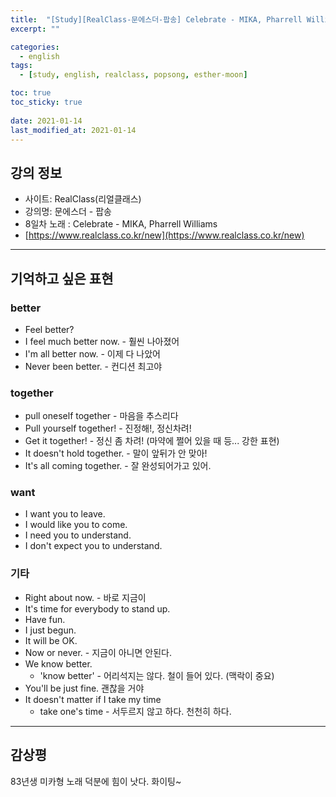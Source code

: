 ```yaml
---
title:  "[Study][RealClass-문에스더-팝송] Celebrate - MIKA, Pharrell Williams"
excerpt: ""

categories:
  - english
tags:
  - [study, english, realclass, popsong, esther-moon]

toc: true
toc_sticky: true
 
date: 2021-01-14
last_modified_at: 2021-01-14
---
```


## 강의 정보

- 사이트: RealClass(리얼클래스)
- 강의명: 문에스더 - 팝송
- 8일차 노래 : Celebrate - MIKA, Pharrell Williams
- [https://www.realclass.co.kr/new](https://www.realclass.co.kr/new)

---

## 기억하고 싶은 표현

### better

- Feel better?
- I feel much better now. - 훨씬 나아졌어
- I'm all better now. - 이제 다 나았어
- Never been better. - 컨디션 최고야

### together

- pull oneself together - 마음을 추스리다
- Pull yourself together! - 진정해!, 정신차려!
- Get it together! - 정신 좀 차려! (마약에 쩔어 있을 때 등... 강한 표현)
- It doesn't hold together. - 말이 앞뒤가 안 맞아!
- It's all coming together. - 잘 완성되어가고 있어.

### want

- I want you to leave.
- I would like you to come.
- I need you to understand.
- I don't expect you to understand.

### 기타

- Right about now. - 바로 지금이
- It's time for everybody to stand up.
- Have fun.
- I just begun.
- It will be OK.
- Now or never. - 지금이 아니면 안된다.
- We know better.
    - 'know better' - 어리석지는 않다. 철이 들어 있다. (맥락이 중요)
- You'll be just fine. 괜찮을 거야
- It doesn't matter if I take my time
    - take one's time - 서두르지 않고 하다. 천천히 하다.

---

## 감상평

83년생 미카형 노래 덕분에 힘이 낫다. 화이팅~